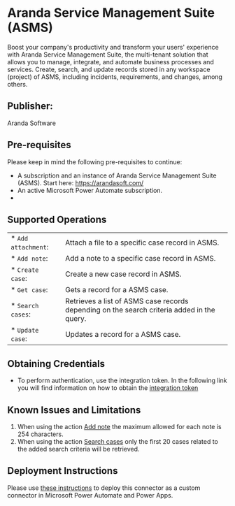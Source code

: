 # Aranda Service Management Suite (ASMS)

Boost your company's productivity and transform your users' experience with Aranda Service Management Suite, the multi-tenant solution that allows you to manage, integrate, and automate business processes and services. Create, search, and update records stored in any workspace (project) of ASMS, including incidents, requirements, and changes, among others.

## Publisher: 

Aranda Software


## Pre-requisites

Please keep in mind the following pre-requisites to continue:

* A subscription and an instance of Aranda Service Management Suite (ASMS). Start here: https://arandasoft.com/
* An active Microsoft Power Automate subscription.
* 

## Supported Operations
|||
|:----------|:-----------|
|* `Add attachment`: |Attach a file to a specific case record in ASMS.|
|* `Add note`: |Add a note to a specific case record in ASMS.|
|* `Create case`: |Create a new case record in ASMS.|
|* `Get case`: |Gets a record for a ASMS case.|
|* `Search cases`:  |Retrieves a list of ASMS case records depending on the search criteria added in the query.|
|* `Update case`: |Updates a record for a ASMS case.|

## Obtaining Credentials

* To perform authentication, use the integration token. In the following link you will find information on how to obtain the [integration token](https://docs.arandasoft.com/asms-admin/pages/01-general/24-Tokens_integracion.html)

## Known Issues and Limitations

1. When using the action  <a href="#AddNote">Add note</a> the maximum allowed for each note is 254 characters.
2. When using the action  <a href="#searchTicket">Search cases</a> only the first 20 cases related to the added search criteria will be retrieved.


## Deployment Instructions
Please use [these instructions](https://docs.microsoft.com/en-us/connectors/custom-connectors/paconn-cli) to deploy this connector as a custom connector in Microsoft Power Automate and Power Apps.
